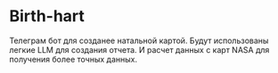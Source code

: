 # Birth-hart
Телеграм бот для созданее натальной картой. Будут использованы легкие LLM для создания отчета. И расчет данных с карт NASA для получения более точных данных.
